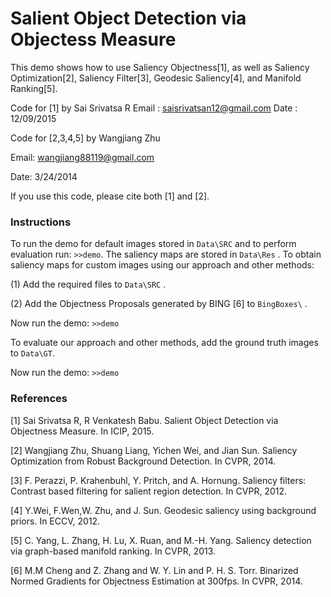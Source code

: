 # Salient Object Detection via Objectess Measure
This demo shows how to use Saliency Objectness[1], as well as Saliency 
Optimization[2], Saliency Filter[3], Geodesic Saliency[4], 
and Manifold Ranking[5].

Code for [1] by Sai Srivatsa R
Email : saisrivatsan12@gmail.com
Date : 12/09/2015

Code for [2,3,4,5] by Wangjiang Zhu

Email: wangjiang88119@gmail.com

Date: 3/24/2014

If you use this code, please cite both [1] and [2].

### Instructions


To run the demo for default images stored in `Data\SRC` and to perform evaluation run: `>>demo`.
The saliency maps are stored in `Data\Res` .
To obtain saliency maps for custom images using our approach and other methods:

(1) Add the required files to `Data\SRC` .

(2) Add the Objectness Proposals generated by BING [6] to `BingBoxes\` .

Now run the demo: `>>demo`

To evaluate our approach and other methods, add the ground truth images to `Data\GT`.

Now run the demo: `>>demo`


### References


[1] Sai Srivatsa R, R Venkatesh Babu. Salient Object Detection via
Objectness Measure. In ICIP, 2015.

[2] Wangjiang Zhu, Shuang Liang, Yichen Wei, and Jian Sun. Saliency
Optimization from Robust Background Detection. In CVPR, 2014.

[3] F. Perazzi, P. Krahenbuhl, Y. Pritch, and A. Hornung. Saliency
filters: Contrast based filtering for salient region detection.
In CVPR, 2012.

[4] Y.Wei, F.Wen,W. Zhu, and J. Sun. Geodesic saliency using
background priors. In ECCV, 2012.

[5] C. Yang, L. Zhang, H. Lu, X. Ruan, and M.-H. Yang. Saliency
detection via graph-based manifold ranking. In CVPR, 2013.

[6] M.M Cheng and Z. Zhang and W. Y. Lin and P. H. S. Torr. Binarized 
Normed Gradients for Objectness Estimation at 300fps. In CVPR, 2014.



